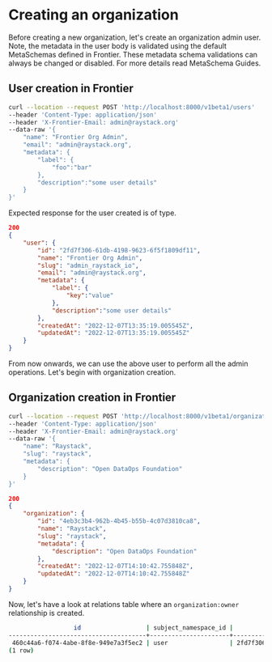 # Creating an organization

Before creating a new organization, let's create an organization admin user. Note, the metadata in the user body is validated using the default MetaSchemas defined in Frontier. These metadata schema validations can always be changed or disabled. For more details read MetaSchema Guides.

## User creation in Frontier

```sh
curl --location --request POST 'http://localhost:8000/v1beta1/users'
--header 'Content-Type: application/json'
--header 'X-Frontier-Email: admin@raystack.org'
--data-raw '{
    "name": "Frontier Org Admin",
    "email": "admin@raystack.org",
    "metadata": {
        "label": {
            "foo":"bar"
        },
        "description":"some user details"
    }
}'
```

Expected response for the user created is of type.

```json
200
{
    "user": {
        "id": "2fd7f306-61db-4198-9623-6f5f1809df11",
        "name": "Frontier Org Admin",
        "slug": "admin_raystack_io",
        "email": "admin@raystack.org",
        "metadata": {
            "label": {
                "key":"value"
            },
            "description":"some user details"
        },
        "createdAt": "2022-12-07T13:35:19.005545Z",
        "updatedAt": "2022-12-07T13:35:19.005545Z"
    }
}
```

From now onwards, we can use the above user to perform all the admin operations. Let's begin with organization creation.

## Organization creation in Frontier

```sh
curl --location --request POST 'http://localhost:8000/v1beta1/organizations'
--header 'Content-Type: application/json'
--header 'X-Frontier-Email: admin@raystack.org'
--data-raw '{
    "name": "Raystack",
    "slug": "raystack",
    "metadata": {
        "description": "Open DataOps Foundation"
    }
}'
```

```json
200
{
    "organization": {
        "id": "4eb3c3b4-962b-4b45-b55b-4c07d3810ca8",
        "name": "Raystack",
        "slug": "raystack",
        "metadata": {
            "description": "Open DataOps Foundation"
        },
        "createdAt": "2022-12-07T14:10:42.755848Z",
        "updatedAt": "2022-12-07T14:10:42.755848Z"
    }
}
```

Now, let's have a look at relations table where an `organization:owner` relationship is created.

```sh
                  id                  | subject_namespace_id |              subject_id              | object_namespace_id |              object_id               |      role_id       |          created_at           |          updated_at           | deleted_at
--------------------------------------+----------------------+--------------------------------------+---------------------+--------------------------------------+--------------------+-------------------------------+-------------------------------+------------
 460c44a6-f074-4abe-8f8e-949e7a3f5ec2 | user                 | 2fd7f306-61db-4198-9623-6f5f1809df11 | organization        | 4eb3c3b4-962b-4b45-b55b-4c07d3810ca8 | organization:owner | 2022-12-07 14:10:42.881572+00 | 2022-12-07 14:10:42.881572+00 |
(1 row)
```
